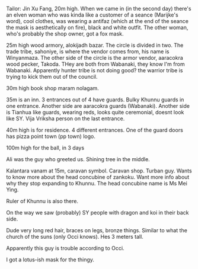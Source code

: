 Tailor: Jin Xu Fang, 20m high. When we came in (in the second day) there's an elven woman who was kinda like a customer of a seance (Marijke's word), cool clothes, was wearing a antifaz (which at the end of the seance the mask is aesthetically on fire), black and white outfit. The other woman, who's probably the shop owner, got a fox mask. 

25m high wood armory, alokijadh bazar. The circle is divided in two. The trade tribe, sahoniye, is where the vendor comes from, his name is Winyanmaza. The other side of the  circle is the armor vendor, aaracokra wood pecker, Takoda. THey are both from Wabanaki, they know I'm from Wabanaki. Apparently hunter tribe is not doing good? the warrior tribe is trying to kick them out of the council.

30m high book shop maram nolagam. 

35m is an inn. 3 entrances out of 4 have guards. Bulky Khunnu guards in one entrance. Another side are aaracokra guards (Wabanaki). Another side is Tianhua like guards, wearing reds, looks quite ceremonial, doesnt look like SY. Vija Vriksha person on the last entrance.

40m high is for residence. 4 different entrances. One of the guard doors has pizza point town (pp town) logo.

100m high for the ball, in 3 days

Ali was the guy who greeted us. Shining tree in the middle.

Kalantara vanam at 15m, caravan symbol. Caravan shop. Turban guy. Wants to know more about the head concubine of zankoku. Want more info about why they stop expanding to Khunnu. The head concubine name is Ms Mei Ying.

Ruler of Khunnu is also there.

On the way we saw (probably) SY people with dragon and koi in their back side. 

Dude very long red hair, braces on legs, bronze things. Similar to what the church of the suns (only Occi knows). Hes 3 meters tall.

Apparently this guy is trouble according to Occi. 

I got a lotus-ish mask for the thingy.